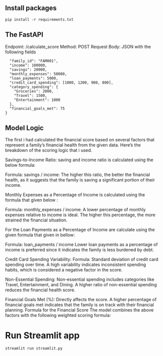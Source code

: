 ## Install packages
```pip install -r requirements.txt```



## The FastAPI

Endpoint: /calculate_score
Method: POST
Request Body: JSON with the following fields
```{
  "family_id": "FAM001",
  "income": 100000,
  "savings": 20000,
  "monthly_expenses": 50000,
  "loan_payments": 5000,
  "credit_card_spending": [1000, 1200, 900, 800],
  "category_spending": {
    "Groceries": 2000,
    "Travel": 1500,
    "Entertainment": 1000
  },
  "financial_goals_met": 75
}
```

## Model Logic

The first i had calculated the financial score  based on several factors that represent a family’s financial health from the given data. Here’s the breakdown of the scoring logic that i used.

Savings-to-Income Ratio:
saving and income ratio is calculated using the below formula:

Formula: savings / income:
The higher this ratio, the better the financial health, as it suggests that the family is saving a significant portion of their income.

Monthly Expenses as a Percentage of Income is calculated using the formula that given below : 

Formula: monthly_expenses / income:
A lower percentage of monthly expenses relative to income is ideal. The higher this percentage, the more strained the financial situation.

 For the Loan Payments as a Percentage of Income are calculate using the given formula that given in bellow:

Formula: loan_payments / income
Lower loan payments as a percentage of income is preferred since it indicates the family is less burdened by debt.

Credit Card Spending Variability:
Formula: Standard deviation of credit card spending over time.
A high variability indicates inconsistent spending habits, which is considered a negative factor in the score.

Non-Essential Spending:
Non-essential spending includes categories like Travel, Entertainment, and Dining.
A higher ratio of non-essential spending reduces the financial health score.

Financial Goals Met (%):
Directly affects the score. A higher percentage of financial goals met indicates that the family is on track with their financial planning.
Formula for the Financial Score
The model combines the above factors with the following weighted scoring formula:

# Run Streamlit app

```
streamlit run streamlit.py
```
